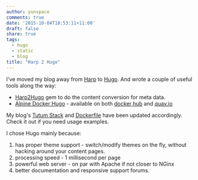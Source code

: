 ```yaml
---
author: yunspace
comments: true
date: '2015-10-04T18:53:11+11:00'
draft: false
share: true
tags:
  - hugo
  - static
  - blog
title: "Harp 2 Hugo"
---
```


I've moved my blog away from [Harp](http://harpjs.com/) to [Hugo](https://gohugo.io/). And wrote a couple of useful tools along the way:

 - [Harp2Hugo](https://rubygems.org/gems/harp2hugo) gem to do the content conversion for meta data.
 - [Alpine Docker Hugo](https://github.com/TechnoTycoon/docker-alpine-hugo) - available on both
 [docker hub](https://hub.docker.com/r/technotycoon/alpine-hugo/) and [quay.io](https://quay.io/repository/technotycoon/alpine-hugo)

My blog's [Tutum Stack](https://github.com/yunspace/yunspace.com/blob/master/docker-compose.yml)
and [Dockerfile](https://github.com/yunspace/yunspace.com/blob/master/Dockerfile) have been updated accordingly.
Check it out if you need usage examples.

I chose Hugo mainly because:

 1. has proper theme support - switch/modify themes on the fly, without hacking around your content pages.
 2. processing speed - 1 millisecond per page
 3. powerful web server - on par with Apache if not closer to NGinx
 4. better documentation and responsive support forums.
